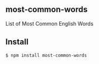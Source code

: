 ## most-common-words

List of Most Common English Words

## Install

```bash
$ npm install most-common-words
```
